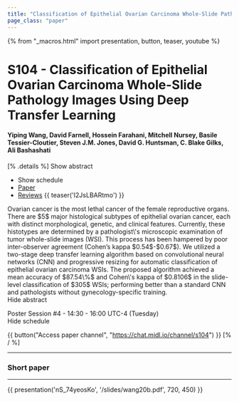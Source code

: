 ```yaml
---
title: "Classification of Epithelial Ovarian Carcinoma Whole-Slide Pathology Images Using Deep Transfer Learning"
page_class: "paper"
---
```


{% from "_macros.html" import presentation, button, teaser, youtube %}

# S104 - Classification of Epithelial Ovarian Carcinoma Whole-Slide Pathology Images Using Deep Transfer Learning

#### Yiping Wang, David Farnell, Hossein Farahani, Mitchell Nursey, Basile Tessier-Cloutier, Steven J.M. Jones, David G. Huntsman, C. Blake Gilks, Ali Bashashati

[% .details %]
<a class="toggle_visibility" data-selector=".abstract" data-level="3">Show abstract</a>
- <a class="toggle_visibility" data-selector=".schedule" data-level="3">Show schedule</a>
- <a href="https://openreview.net/pdf?id=VXdQD8B307">Paper</a>
- <a href="https://openreview.net/forum?id=VXdQD8B307">Reviews</a>
{{ teaser('I2JsLBARtmo') }}

<p>
    <span class="abstract">
        Ovarian cancer is the most lethal cancer of the female reproductive organs. There are $5$ major histological subtypes of epithelial ovarian cancer, each with distinct morphological, genetic, and clinical features. Currently, these histotypes are determined by a pathologist\'s microscopic examination of tumor whole-slide images (WSI). This process has been hampered by poor inter-observer agreement (Cohen’s kappa $0.54$-$0.67$). We utilized a two-stage deep transfer learning algorithm based on convolutional neural networks (CNN) and progressive resizing for automatic classification of epithelial ovarian carcinoma WSIs. The proposed algorithm achieved a mean accuracy of $87.54\%$ and Cohen\'s kappa of $0.8106$ in the slide-level classification of $305$ WSIs; performing better than a standard CNN and pathologists without gynecology-specific training. 
        <br>
        <span class="actions"><a class="toggle_visibility" data-level="2">Hide abstract</a></span>
    </span>
</p>

<p>
    <span class="schedule">
        Poster Session #4  - 14:30 - 16:00 UTC-4 (Tuesday)
        <br>
        <span class="actions"><a class="toggle_visibility" data-level="2">Hide schedule</a></span>
    </span>
</p>

{{ button("Access paper channel", "https://chat.midl.io/channel/s104") }}
[% / %]

---


### Short paper

---

{{ presentation('nS_74yeosKo', '/slides/wang20b.pdf', 720, 450) }}